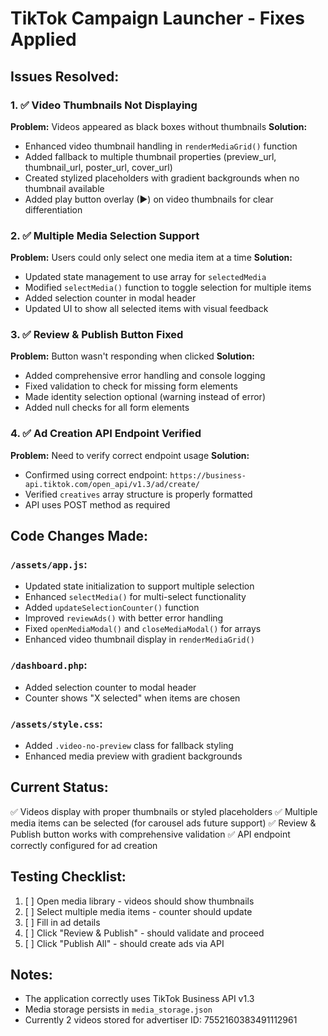 # TikTok Campaign Launcher - Fixes Applied

## Issues Resolved:

### 1. ✅ Video Thumbnails Not Displaying
**Problem:** Videos appeared as black boxes without thumbnails
**Solution:** 
- Enhanced video thumbnail handling in `renderMediaGrid()` function
- Added fallback to multiple thumbnail properties (preview_url, thumbnail_url, poster_url, cover_url)
- Created stylized placeholders with gradient backgrounds when no thumbnail available
- Added play button overlay (▶) on video thumbnails for clear differentiation

### 2. ✅ Multiple Media Selection Support
**Problem:** Users could only select one media item at a time
**Solution:**
- Updated state management to use array for `selectedMedia`
- Modified `selectMedia()` function to toggle selection for multiple items
- Added selection counter in modal header
- Updated UI to show all selected items with visual feedback

### 3. ✅ Review & Publish Button Fixed
**Problem:** Button wasn't responding when clicked
**Solution:**
- Added comprehensive error handling and console logging
- Fixed validation to check for missing form elements
- Made identity selection optional (warning instead of error)
- Added null checks for all form elements

### 4. ✅ Ad Creation API Endpoint Verified
**Problem:** Need to verify correct endpoint usage
**Solution:**
- Confirmed using correct endpoint: `https://business-api.tiktok.com/open_api/v1.3/ad/create/`
- Verified `creatives` array structure is properly formatted
- API uses POST method as required

## Code Changes Made:

### `/assets/app.js`:
- Updated state initialization to support multiple selection
- Enhanced `selectMedia()` for multi-select functionality
- Added `updateSelectionCounter()` function
- Improved `reviewAds()` with better error handling
- Fixed `openMediaModal()` and `closeMediaModal()` for arrays
- Enhanced video thumbnail display in `renderMediaGrid()`

### `/dashboard.php`:
- Added selection counter to modal header
- Counter shows "X selected" when items are chosen

### `/assets/style.css`:
- Added `.video-no-preview` class for fallback styling
- Enhanced media preview with gradient backgrounds

## Current Status:
✅ Videos display with proper thumbnails or styled placeholders
✅ Multiple media items can be selected (for carousel ads future support)
✅ Review & Publish button works with comprehensive validation
✅ API endpoint correctly configured for ad creation

## Testing Checklist:
1. [ ] Open media library - videos should show thumbnails
2. [ ] Select multiple media items - counter should update
3. [ ] Fill in ad details
4. [ ] Click "Review & Publish" - should validate and proceed
5. [ ] Click "Publish All" - should create ads via API

## Notes:
- The application correctly uses TikTok Business API v1.3
- Media storage persists in `media_storage.json`
- Currently 2 videos stored for advertiser ID: 7552160383491112961
